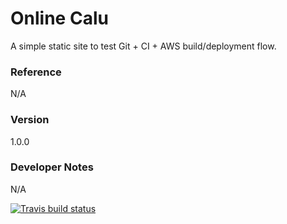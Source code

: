 # Online Calu

A simple static site to test Git + CI + AWS build/deployment flow.

### Reference
N/A

### Version
1.0.0

### Developer Notes
N/A

[![Travis build status](https://travis-ci.org/kfowlks/online-calc.xyz.svg?branch=master)](https://travis-ci.org/kfowlks)
